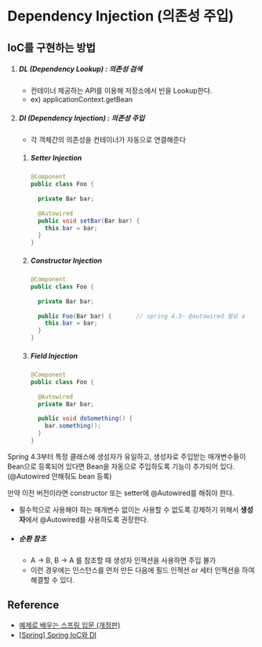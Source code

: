 

# Dependency Injection (의존성 주입)



## IoC를 구현하는 방법

1. ##### DL (Dependency Lookup) : 의존성 검색

   - 컨테이너 제공하는 API를 이용해 저장소에서 빈을 Lookup한다.
   - ex) applicationContext.getBean

2. ##### DI (Dependency Injection) : 의존성 주입

   - 각 객체간의 의존성을 컨테이너가 자동으로 연결해준다

   1. ##### Setter Injection

      ```java
      @Component
      public class Foo {
        
        private Bar bar;
        
        @Autowired
        public void setBar(Bar bar) {
          this.bar = bar;
        }
      }
      ```

   2. ##### Constructor Injection

      ```java
      @Component
      public class Foo {
        
        private Bar bar;
        
        public Foo(Bar bar) {		// spring 4.3~ @autowired 필요 x
          this.bar = bar;
        }
      }
      ```

   3. ##### Field Injection

      ```java
      @Component
      public class Foo {
        
        @Autowired
        private Bar bar;
        
        public void doSomething() {
          bar.something();
        }
      }
      ```



Spring 4.3부터 특정 클래스에 생성자가 유일하고, 생성자로 주입받는 매개변수들이 Bean으로 등록되어 있다면 Bean을 자동으로 주입하도록 기능이 추가되어 있다. (@Autowired 안해줘도 bean 등록)

만약 이전 버전이라면 constructor 또는 setter에 @Autowired를 해줘야 한다.



- 필수적으로 사용해야 하는 매개변수 없이는 사용할 수 없도록 강제하기 위해서 **생성자**에서 @Autowired를 사용하도록 권장한다. 

- ##### 순환 참조

  - A -> B, B -> A 를 참조할 때 생성자 인젝션을 사용하면 주입 불가
  - 이런 경우에는 인스턴스를 먼저 만든 다음에 필드 인젝션 or 세터 인젝션을 하여 해결할 수 있다.



## Reference

- [예제로 배우는 스프링 입문 (개정판)](https://www.inflearn.com/course/spring_revised_edition/dashboard)
- [[Spring] Spring IoC와 DI](https://gangnam-americano.tistory.com/60)